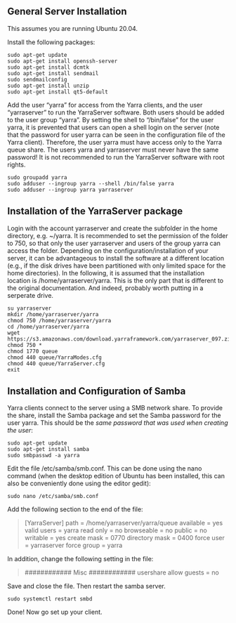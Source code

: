 
## General Server Installation
This assumes you are running Ubuntu 20.04.

Install the following packages:
```
sudo apt-get update
sudo apt-get install openssh-server
sudo apt-get install dcmtk
sudo apt-get install sendmail
sudo sendmailconfig
sudo apt-get install unzip
sudo apt-get install qt5-default
```

Add the user “yarra” for access from the Yarra clients, and the user “yarraserver” to run the YarraServer software. Both users should be added to the user group “yarra”. By setting the shell to “/bin/false” for the user yarra, it is prevented that users can open a shell login on the server (note that the password for user yarra can be seen in the configuration file of the Yarra client). Therefore, the user yarra must have access only to the Yarra queue share. The users yarra and yarraserver must never have the same password! It is not recommended to run the YarraServer software with root rights.
```
sudo groupadd yarra
sudo adduser --ingroup yarra --shell /bin/false yarra
sudo adduser --ingroup yarra yarraserver
```

## Installation of the YarraServer package
Login with the account yarraserver and create the subfolder in the home directory, e.g. ~/yarra. It is recommended to set the permission of the folder to 750, so that only the user yarraserver and users of the group yarra can access the folder. Depending on the configuration/installation of your server, it can be advantageous to install the software at a different location (e.g., if the disk drives have been partitioned with only limited space for the home directories). In the following, it is assumed that the installation location is /home/yarraserver/yarra. This is the only part that is different to the original documentation.  And indeed, probably worth putting in a serperate drive.
```
su yarraserver
mkdir /home/yarraserver/yarra
chmod 750 /home/yarraserver/yarra
cd /home/yarraserver/yarra
wget https://s3.amazonaws.com/download.yarraframework.com/yarraserver_097.zip
chmod 750 *
chmod 1770 queue
chmod 440 queue/YarraModes.cfg
chmod 440 queue/YarraServer.cfg
exit
```

## Installation and Configuration of Samba 
Yarra clients connect to the server using a SMB network share. To provide the share, install the Samba package and set the Samba password for the user yarra. This should be the *same password that was used when creating the user*:
```
sudo apt-get update
sudo apt-get install samba
sudo smbpasswd -a yarra
```
Edit the file /etc/samba/smb.conf. This can be done using the nano command (when the desktop edition of Ubuntu has been installed, this can also be conveniently done using the editor gedit):
```
sudo nano /etc/samba/smb.conf
```
Add the following section to the end of the file:

> [YarraServer]
> path = /home/yarraserver/yarra/queue
> available = yes
> valid users = yarra
> read only = no
> browseable = no
> public = no
> writable = yes
> create mask = 0770
> directory mask = 0400
> force user = yarraserver
>  force group = yarra

In addition, change the following setting in the file:

> ############ Misc ############
> usershare allow guests = no

Save and close the file. Then restart the samba server.
```
sudo systemctl restart smbd
```

Done! Now go set up your client. 
